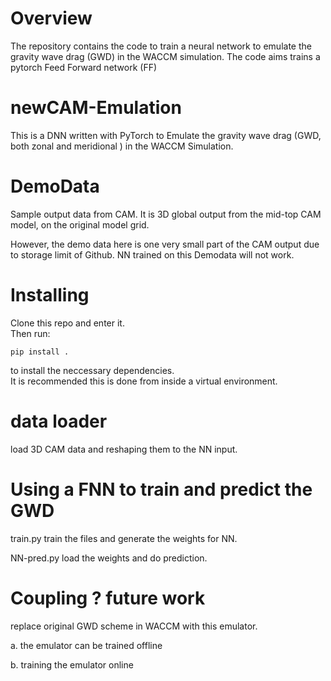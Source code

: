 # Overview
The repository contains the code to train a neural network to emulate the gravity wave drag (GWD) in the WACCM simulation.
The code aims trains a pytorch Feed Forward network (FF)


# newCAM-Emulation
This is a DNN written with PyTorch to Emulate the gravity wave drag (GWD, both zonal and meridional ) in the WACCM Simulation.


# DemoData
Sample output data from CAM.
It is 3D global output from the mid-top CAM model, on the original model grid.

However, the demo data here is one very small part of the CAM output due to storage limit of Github. NN trained on this Demodata will not work.

# Installing

Clone this repo and enter it.\
Then run:
```
pip install .
```
to install the neccessary dependencies.\
It is recommended this is done from inside a virtual environment.

# data loader
load 3D CAM data and reshaping them to the NN input.

# Using a FNN to train and predict the GWD
train.py train the files and generate the weights for NN.

NN-pred.py load the weights and do prediction.

# Coupling ? future work
replace original GWD scheme in WACCM with this emulator.

a. the emulator can be trained offline

b. training the emulator online


